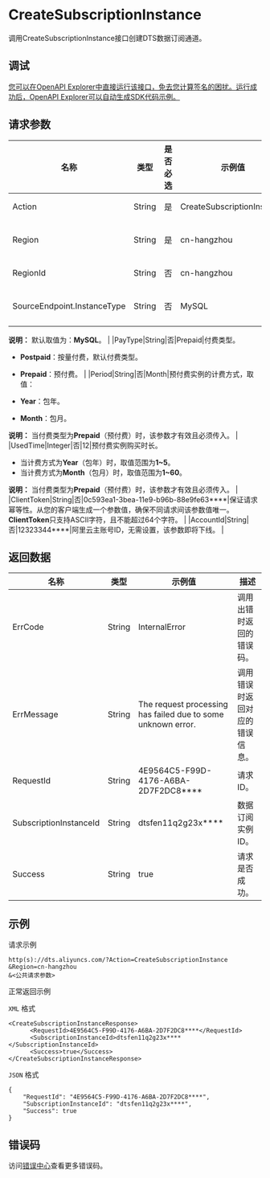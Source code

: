 # CreateSubscriptionInstance

调用CreateSubscriptionInstance接口创建DTS数据订阅通道。

## 调试

[您可以在OpenAPI Explorer中直接运行该接口，免去您计算签名的困扰。运行成功后，OpenAPI Explorer可以自动生成SDK代码示例。](https://api.aliyun.com/#product=Dts&api=CreateSubscriptionInstance&type=RPC&version=2020-01-01)

## 请求参数

|名称|类型|是否必选|示例值|描述|
|--|--|----|---|--|
|Action|String|是|CreateSubscriptionInstance|系统规定参数，取值：**CreateSubscriptionInstance**。 |
|Region|String|是|cn-hangzhou|地域ID，与订阅对象所在地域保持一致，详情请参见[支持的地域列表](~141033~)。 |
|RegionId|String|否|cn-hangzhou|数据订阅实例所属的地域，无需设置，该参数即将下线。 |
|SourceEndpoint.InstanceType|String|否|MySQL|数据订阅的实例类型，取值为：**MySQL**、**PolarDB**、**DRDS**、**Oracle**。

 **说明：** 默认取值为：**MySQL**。 |
|PayType|String|否|Prepaid|付费类型。

 -   **Postpaid**：按量付费，默认付费类型。
-   **Prepaid**：预付费。 |
|Period|String|否|Month|预付费实例的计费方式，取值：

 -   **Year**：包年。
-   **Month**：包月。

 **说明：** 当付费类型为**Prepaid**（预付费）时，该参数才有效且必须传入。 |
|UsedTime|Integer|否|12|预付费实例购买时长。

 -   当计费方式为**Year**（包年）时，取值范围为**1~5**。
-   当计费方式为**Month**（包月）时，取值范围为**1~60**。

 **说明：** 当付费类型为**Prepaid**（预付费）时，该参数才有效且必须传入。 |
|ClientToken|String|否|0c593ea1-3bea-11e9-b96b-88e9fe63\*\*\*\*|保证请求幂等性。从您的客户端生成一个参数值，确保不同请求间该参数值唯一。**ClientToken**只支持ASCII字符，且不能超过64个字符。 |
|AccountId|String|否|12323344\*\*\*\*|阿里云主账号ID，无需设置，该参数即将下线。 |

## 返回数据

|名称|类型|示例值|描述|
|--|--|---|--|
|ErrCode|String|InternalError|调用出错时返回的错误码。 |
|ErrMessage|String|The request processing has failed due to some unknown error.|调用错误时返回对应的错误信息。 |
|RequestId|String|4E9564C5-F99D-4176-A6BA-2D7F2DC8\*\*\*\*|请求ID。 |
|SubscriptionInstanceId|String|dtsfen11q2g23x\*\*\*\*|数据订阅实例ID。 |
|Success|String|true|请求是否成功。 |

## 示例

请求示例

```
http(s)://dts.aliyuncs.com/?Action=CreateSubscriptionInstance
&Region=cn-hangzhou
&<公共请求参数>
```

正常返回示例

`XML` 格式

```
<CreateSubscriptionInstanceResponse>
      <RequestId>4E9564C5-F99D-4176-A6BA-2D7F2DC8****</RequestId>
      <SubscriptionInstanceId>dtsfen11q2g23x****</SubscriptionInstanceId>
      <Success>true</Success>
</CreateSubscriptionInstanceResponse>
```

`JSON` 格式

```
{
	"RequestId": "4E9564C5-F99D-4176-A6BA-2D7F2DC8****",
	"SubscriptionInstanceId": "dtsfen11q2g23x****",
	"Success": true
}
```

## 错误码

访问[错误中心](https://error-center.aliyun.com/status/product/Dts)查看更多错误码。

